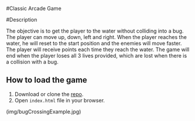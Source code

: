 #Classic Arcade Game

#Description

The objective is to get the player to the water without colliding into a bug. The player can move up, down, left and right. When the player reaches the water, he will reset to the start position and the enemies will move faster. The player will receive points each time they reach the water. The game will end when the player loses all 3 lives provided, which are lost when there is a collision with a bug. 

## How to load the game

1. Download or clone the [repo](https://github.com/randiU/frontend-nano-degree-arcade-game.git).
2. Open `index.html` file in your browser.

(img/bugCrossingExample.jpg)